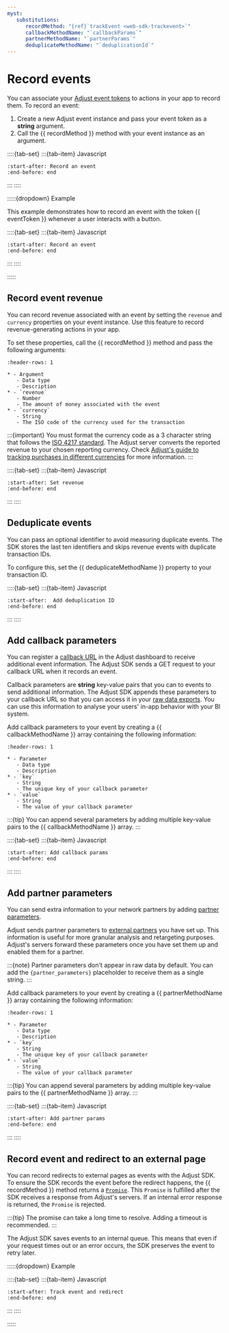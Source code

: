```yaml
---
myst:
   substitutions:
      recordMethod: "{ref}`trackEvent <web-sdk-trackevent>`"
      callbackMethodName: "`callbackParams`"
      partnerMethodName: "`partnerParams`"
      deduplicateMethodName: "`deduplicationId`"
---
```


# Record events

You can associate your [Adjust event tokens](https://help.adjust.com/en/article/basic-event-setup#create-an-event-token) to actions in your app to record them. To record an event:

1. Create a new Adjust event instance and pass your event token as a **string** argument.
2. Call the {{ recordMethod }} method with your event instance as an argument.

::::{tab-set}
:::{tab-item} Javascript
```{include} /fragments/web/snippets/trackEvent.md
:start-after: Record an event
:end-before: end
```
:::
::::

:::::{dropdown} Example

This example demonstrates how to record an event with the token {{ eventToken }} whenever a user interacts with a button.

::::{tab-set}
:::{tab-item} Javascript
```{include} /fragments/web/examples/trackEvent.md
:start-after: Record an event
:end-before: end
```
:::
::::

:::::

## Record event revenue

You can record revenue associated with an event by setting the `revenue` and `currency` properties on your event instance. Use this feature to record revenue-generating actions in your app.

To set these properties, call the {{ recordMethod }} method and pass the following arguments: 

```{list-table}
:header-rows: 1

* - Argument
   - Data type
   - Description
* - `revenue`
   - Number
   - The amount of money associated with the event
* - `currency`
   - String
   - The ISO code of the currency used for the transaction
```

:::{important}
You must format the currency code as a 3 character string that follows the [ISO 4217 standard](https://www.iban.com/currency-codes). The Adjust server converts the reported revenue to your chosen reporting currency. Check [Adjust's guide to tracking purchases in different currencies](https://help.adjust.com/en/article/currency-conversion) for more information.
:::

::::{tab-set}
:::{tab-item} Javascript
```{include} /fragments/web/snippets/trackEvent.md
:start-after: Set revenue
:end-before: end
```
:::
::::

## Deduplicate events

You can pass an optional identifier to avoid measuring duplicate events. The SDK stores the last ten identifiers and skips revenue events with duplicate transaction IDs.

To configure this, set the {{ deduplicateMethodName }} property to your transaction ID.

::::{tab-set}
:::{tab-item} Javascript
```{include} /fragments/web/snippets/trackEvent.md
:start-after:  Add deduplication ID
:end-before: end
```
:::
::::

## Add callback parameters

You can register a [callback URL](https://help.adjust.com/en/article/best-practices-callbacks) in the Adjust dashboard to receive additional event information. The Adjust SDK sends a GET request to your callback URL when it records an event.

Callback parameters are **string** key-value pairs that you can to events to send additional information. The Adjust SDK appends these parameters to your callback URL so that you can access it in your [raw data exports](https://help.adjust.com/en/article/raw-data-exports). You can use this information to analyse your users' in-app behavior with your BI system.

Add callback parameters to your event by creating a {{ callbackMethodName }} array containing the following information:

```{list-table}
:header-rows: 1

* - Parameter
   - Data type
   - Description
* - `key`
   - String
   - The unique key of your callback parameter
* - `value`
   - String
   - The value of your callback parameter
```

:::{tip}
You can append several parameters by adding multiple key-value pairs to the {{ callbackMethodName }} array.
:::

::::{tab-set}
:::{tab-item} Javascript
```{include} /fragments/web/snippets/trackEvent.md
:start-after: Add callback params
:end-before: end
```
:::
::::

## Add partner parameters

You can send extra information to your network partners by adding [partner parameters](https://help.adjust.com/en/article/advanced-event-setup#receive-custom-data-with-partner-parameters).

Adjust sends partner parameters to [external partners](https://help.adjust.com/en/article/integrated-partners) you have set up. This information is useful for more granular analysis and retargeting purposes. Adjust's servers forward these parameters once you have set them up and enabled them for a partner.

:::{note}
Partner parameters don't appear in raw data by default. You can add the `{partner_parameters}` placeholder to receive them as a single string.
:::

Add callback parameters to your event by creating a {{ partnerMethodName }} array containing the following information:

```{list-table}
:header-rows: 1

* - Parameter
   - Data type
   - Description
* - `key`
   - String
   - The unique key of your callback parameter
* - `value`
   - String
   - The value of your callback parameter
```

:::{tip}
You can append several parameters by adding multiple key-value pairs to the {{ partnerMethodName }} array.
:::

::::{tab-set}
:::{tab-item} Javascript
```{include} /fragments/web/snippets/trackEvent.md
:start-after: Add partner params
:end-before: end
```
:::
::::

## Record event and redirect to an external page

You can record redirects to external pages as events with the Adjust SDK. To ensure the SDK records the event before the redirect happens, the {{ recordMethod }} method returns a [`Promise`](https://developer.mozilla.org/en-US/docs/Web/JavaScript/Reference/Global_Objects/Promise). This `Promise` is fulfilled after the SDK receives a response from Adjust's servers. If an internal error response is returned, the `Promise` is rejected.

:::{tip}
The promise can take a long time to resolve. Adding a timeout is recommended.
:::

The Adjust SDK saves events to an internal queue. This means that even if your request times out or an error occurs, the SDK preserves the event to retry later.

:::::{dropdown} Example

::::{tab-set}
:::{tab-item} Javascript
```{include} /fragments/web/examples/trackEvent.md
:start-after: Track event and redirect
:end-before: end
```
:::
::::

:::::

